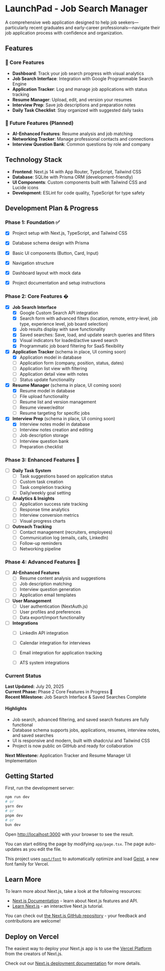 # LaunchPad - Job Search Manager

A comprehensive web application designed to help job seekers—particularly recent graduates and early-career professionals—navigate their job application process with confidence and organization.

## Features

### 🎯 Core Features
- **Dashboard**: Track your job search progress with visual analytics
- **Job Search Interface**: Integration with Google Programmable Search Engine
- **Application Tracker**: Log and manage job applications with status tracking
- **Resume Manager**: Upload, edit, and version your resumes
- **Interview Prep**: Save job descriptions and preparation notes
- **Daily Task Checklist**: Stay organized with suggested daily tasks

### 🔮 Future Features (Planned)
- **AI-Enhanced Features**: Resume analysis and job matching
- **Networking Tracker**: Manage professional contacts and connections
- **Interview Question Bank**: Common questions by role and company

## Technology Stack

- **Frontend**: Next.js 14 with App Router, TypeScript, Tailwind CSS
- **Database**: SQLite with Prisma ORM (development-friendly)
- **UI Components**: Custom components built with Tailwind CSS and Lucide icons
- **Development**: ESLint for code quality, TypeScript for type safety

## Development Plan & Progress

### Phase 1: Foundation ✅
- [x] Project setup with Next.js, TypeScript, and Tailwind CSS
- [x] Database schema design with Prisma
- [x] Basic UI components (Button, Card, Input)
- [x] Navigation structure
- [x] Dashboard layout with mock data
- [x] Project documentation and setup instructions


### Phase 2: Core Features �
- [x] **Job Search Interface**
  - [x] Google Custom Search API integration
  - [x] Search form with advanced filters (location, remote, entry-level, job type, experience level, job board selection)
  - [x] Job results display with save functionality
  - [x] Saved searches: Save, load, and update search queries and filters
  - [x] Visual indicators for loaded/active saved search
  - [x] Programmatic job board filtering for SaaS flexibility
- [x] **Application Tracker** (schema in place, UI coming soon)
  - [x] Application model in database
  - [ ] Application form (company, position, status, dates)
  - [ ] Application list view with filtering
  - [ ] Application detail view with notes
  - [ ] Status update functionality
- [x] **Resume Manager** (schema in place, UI coming soon)
  - [x] Resume model in database
  - [ ] File upload functionality
  - [ ] Resume list and version management
  - [ ] Resume viewer/editor
  - [ ] Resume targeting for specific jobs
- [x] **Interview Prep** (schema in place, UI coming soon)
  - [x] Interview notes model in database
  - [ ] Interview notes creation and editing
  - [ ] Job description storage
  - [ ] Interview question bank
  - [ ] Preparation checklist

### Phase 3: Enhanced Features 🔮
- [ ] **Daily Task System**
  - [ ] Task suggestions based on application status
  - [ ] Custom task creation
  - [ ] Task completion tracking
  - [ ] Daily/weekly goal setting
- [ ] **Analytics & Insights**
  - [ ] Application success rate tracking
  - [ ] Response time analytics
  - [ ] Interview conversion metrics
  - [ ] Visual progress charts
- [ ] **Outreach Tracking**
  - [ ] Contact management (recruiters, employees)
  - [ ] Communication log (emails, calls, LinkedIn)
  - [ ] Follow-up reminders
  - [ ] Networking pipeline

### Phase 4: Advanced Features 🎯
- [ ] **AI-Enhanced Features**
  - [ ] Resume content analysis and suggestions
  - [ ] Job description matching
  - [ ] Interview question generation
  - [ ] Application email templates
- [ ] **User Management**
  - [ ] User authentication (NextAuth.js)
  - [ ] User profiles and preferences
  - [ ] Data export/import functionality
- [ ] **Integrations**
  - [ ] LinkedIn API integration
  - [ ] Calendar integration for interviews
  - [ ] Email integration for application tracking
  - [ ] ATS system integrations


### Current Status
**Last Updated:** July 20, 2025  
**Current Phase:** Phase 2 Core Features in Progress 🚀  
**Recent Milestone:** Job Search Interface & Saved Searches Complete

#### Highlights
- Job search, advanced filtering, and saved search features are fully functional
- Database schema supports jobs, applications, resumes, interview notes, and saved searches
- UI is responsive and modern, built with shadcn/ui and Tailwind CSS
- Project is now public on GitHub and ready for collaboration

**Next Milestone:** Application Tracker and Resume Manager UI Implementation

## Getting Started

First, run the development server:

```bash
npm run dev
# or
yarn dev
# or
pnpm dev
# or
bun dev
```

Open [http://localhost:3000](http://localhost:3000) with your browser to see the result.

You can start editing the page by modifying `app/page.tsx`. The page auto-updates as you edit the file.

This project uses [`next/font`](https://nextjs.org/docs/app/building-your-application/optimizing/fonts) to automatically optimize and load [Geist](https://vercel.com/font), a new font family for Vercel.

## Learn More

To learn more about Next.js, take a look at the following resources:

- [Next.js Documentation](https://nextjs.org/docs) - learn about Next.js features and API.
- [Learn Next.js](https://nextjs.org/learn) - an interactive Next.js tutorial.

You can check out [the Next.js GitHub repository](https://github.com/vercel/next.js) - your feedback and contributions are welcome!

## Deploy on Vercel

The easiest way to deploy your Next.js app is to use the [Vercel Platform](https://vercel.com/new?utm_medium=default-template&filter=next.js&utm_source=create-next-app&utm_campaign=create-next-app-readme) from the creators of Next.js.

Check out our [Next.js deployment documentation](https://nextjs.org/docs/app/building-your-application/deploying) for more details.
